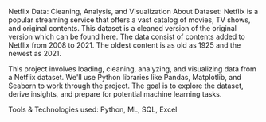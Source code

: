 Netflix Data: Cleaning, Analysis, and Visualization
About Dataset:
Netflix is a popular streaming service that offers a vast catalog of movies, TV shows,
and original contents. This dataset is a cleaned version of the original version which
can be found here. The data consist of contents added to Netflix from 2008 to 2021.
The oldest content is as old as 1925 and the newest as 2021.

This project involves loading, cleaning, analyzing, and visualizing data from a Netflix
dataset. We'll use Python libraries like Pandas, Matplotlib, and Seaborn to work
through the project. The goal is to explore the dataset, derive insights, and prepare
for potential machine learning tasks.

Tools & Technologies used: Python, ML, SQL, Excel
